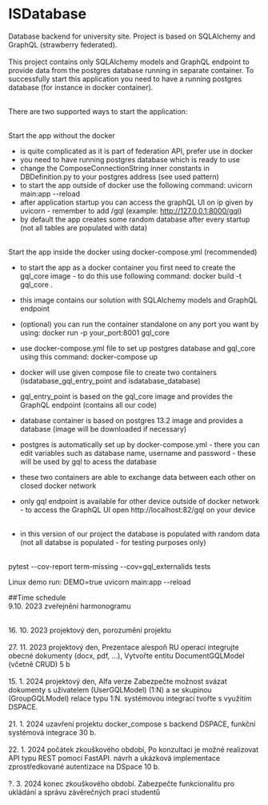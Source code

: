 # ISDatabase
Database backend for university site. Project is based on SQLAlchemy and GraphQL (strawberry federated).
<br/><br/>
This project contains only SQLAlchemy models and GraphQL endpoint to provide data from the postgres database running in separate container. To successfully start this application you need to have a running postgres database (for instance in docker container).
<br/><br/>

There are two supported ways to start the application:
<br/><br/>

Start the app without the docker
- is quite complicated as it is part of federation API, prefer use in docker
- you need to have running postgres database which is ready to use
- change the ComposeConnectionString inner constants in DBDefinition.py to your postgres address (see used pattern)
- to start the app outside of docker use the following command:
uvicorn main:app --reload
- after application startup you can access the graphQL UI on ip given by uvicorn - remember to add /gql (example: http://127.0.0.1:8000/gql)
- by default the app creates some random database after every startup (not all tables are populated with data)
<br/><br/>

Start the app inside the docker using docker-compose.yml (recommended)
- to start the app as a docker container you first need to create the gql_core image - to do this use following command:
docker build -t gql_core .
- this image contains our solution with SQLAlchemy models and GraphQL endpoint
- (optional) you can run the container standalone on any port you want by using: docker run -p your_port:8001 gql_core
- use docker-compose.yml file to set up postgres database and gql_core using this command:
docker-compose up
- docker will use given compose file to create two containers (isdatabase_gql_entry_point and isdatabase_database)
- gql_entry_point is based on the gql_core image and provides the GraphQL endpoint (contains all our code)
- database container is based on postgres 13.2 image and provides a database (image will be downloaded if necessary)
- postgres is automatically set up by docker-compose.yml - there you can edit variables such as database name, username and password - these will be used by gql to acess the database
- these two containers are able to exchange data between each other on closed docker network
- only gql endpoint is available for other device outside of docker network - to access the GraphQL UI open http://localhost:82/gql on your device
<br/><br/>

- in this version of our project the database is populated with random data (not all databse is populated - for testing purposes only)
<br/><br/>

pytest --cov-report term-missing --cov=gql_externalids tests

Linux demo run:
DEMO=true uvicorn main:app --reload

##Time schedule
<br/>
9.10. 2023 zveřejnění harmonogramu 
<br/>

<br/>
16. 10. 2023 projektový den, porozumění projektu
<br/>

<br/>
27. 11. 2023 projektový den, Prezentace alespoň RU operací
integrujte obecné dokumenty (docx, pdf, …),
Vytvořte entitu DocumentGQLModel (včetně CRUD) 5 b 
<br/>

<br/>
15. 1. 2024 projektový den, Alfa verze
Zabezpečte možnost svázat dokumenty s uživatelem (UserGQLModel) (1:N) a se skupinou (GroupGQLModel) relace typu 1:N.
systémovou integraci tvořte s využitím DSPACE.
<br/>

<br/>
21. 1. 2024 uzavření projektu
docker_compose s backend DSPACE, funkční systémová integrace 30 b.
<br/>

<br/>
22. 1. 2024 počátek zkouškového období, 
Po konzultaci je možné realizovat API typu REST pomocí FastAPI.
návrh a ukázková implementace zprostředkované autentizace na DSpace 10 b.
<br/>

<br/>
?. 3. 2024 konec zkouškového období. 
Zabezpečte funkcionalitu pro ukládání a správu závěrečných prací studentů
<br/>
